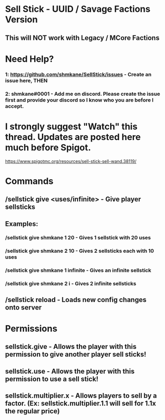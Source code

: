 # Sell Stick - UUID / Savage Factions Version
## This will NOT work with Legacy / MCore Factions

# Need Help?

### 1: https://github.com/shmkane/SellStick/issues - Create an issue here, THEN
### 2: shmkane#0001 - Add me on discord. Please create the issue first and provide your discord so I know who you are before I accept.

# I strongly suggest "Watch" this thread. Updates are posted here much before Spigot.
https://www.spigotmc.org/resources/sell-stick-sell-wand.38119/
# Commands
## /sellstick give <player> <amount> <uses/infinite> - Give player sellsticks
## Examples:
   ### /sellstick give shmkane 1 20 - Gives 1 sellstick with 20 uses
   ### /sellstick give shmkane 2 10 - Gives 2 sellsticks each with 10 uses
   ### /sellstick give shmkane 1 infinite - Gives an infinite sellstick
   ### /sellstick give shmkane 2 i - Gives 2 infinite sellsticks
## /sellstick reload - Loads new config changes onto server

# Permissions 
## sellstick.give - Allows the player with this permission to give another player sell sticks!
## sellstick.use - Allows the player with this permission to use a sell stick!
## sellstick.multiplier.x - Allows players to sell by a factor. (Ex: sellstick.multiplier.1.1 will sell for 1.1x the regular price)
